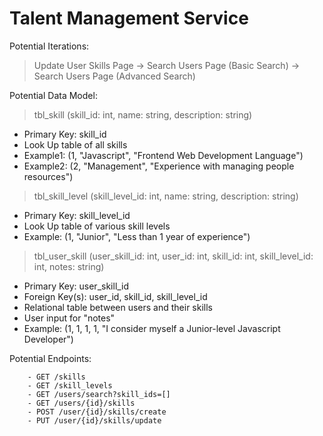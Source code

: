 # Talent Management Service

Potential Iterations:
>Update User Skills Page -> Search Users Page (Basic Search) -> Search Users Page (Advanced Search)

Potential Data Model:
>tbl_skill (skill_id: int, name: string, description: string)
- Primary Key: skill_id
- Look Up table of all skills
- Example1: (1, "Javascript", "Frontend Web Development Language")
- Example2: (2, "Management", "Experience with managing people resources")

>tbl_skill_level (skill_level_id: int, name: string, description: string)
- Primary Key: skill_level_id
- Look Up table of various skill levels
- Example: (1, "Junior", "Less than 1 year of experience")

>tbl_user_skill (user_skill_id: int, user_id: int, skill_id: int, skill_level_id: int, notes: string)
- Primary Key: user_skill_id
- Foreign Key(s): user_id, skill_id, skill_level_id
- Relational table between users and their skills
- User input for "notes"
- Example: (1, 1, 1, 1, "I consider myself a Junior-level Javascript Developer")

Potential Endpoints:

		- GET /skills
		- GET /skill_levels
		- GET /users/search?skill_ids=[]
		- GET /users/{id}/skills
		- POST /user/{id}/skills/create
		- PUT /user/{id}/skills/update
